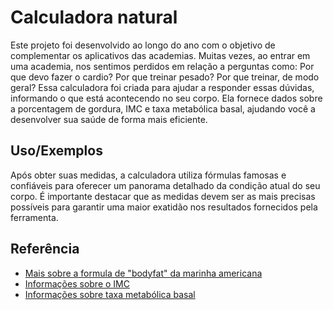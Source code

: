 # Calculadora natural

Este projeto foi desenvolvido ao longo do ano com o objetivo de complementar os aplicativos das academias. Muitas vezes, ao entrar em uma academia, nos sentimos perdidos em relação a perguntas como: Por que devo fazer o cardio? Por que treinar pesado? Por que treinar, de modo geral?
Essa calculadora foi criada para ajudar a responder essas dúvidas, informando o que está acontecendo no seu corpo. Ela fornece dados sobre a porcentagem de gordura, IMC e taxa metabólica basal, ajudando você a desenvolver sua saúde de forma mais eficiente.



## Uso/Exemplos

Após obter suas medidas, a calculadora utiliza fórmulas famosas e confiáveis para oferecer um panorama detalhado da condição atual do seu corpo. É importante destacar que as medidas devem ser as mais precisas possíveis para garantir uma maior exatidão nos resultados fornecidos pela ferramenta.

## Referência

 - [Mais sobre a formula de "bodyfat" da marinha americana](https://nutricionando.com.br/formula-de-gordura-corporal-marinha-dos-eua/)
 - [Informações sobre o IMC](•https://www.programasaudefacil.com.br/calculadora-de-imc)
 - [Informações sobre taxa metabólica basal](https://www.tuasaude.com/calculadora/taxa-metabolica-basal)

